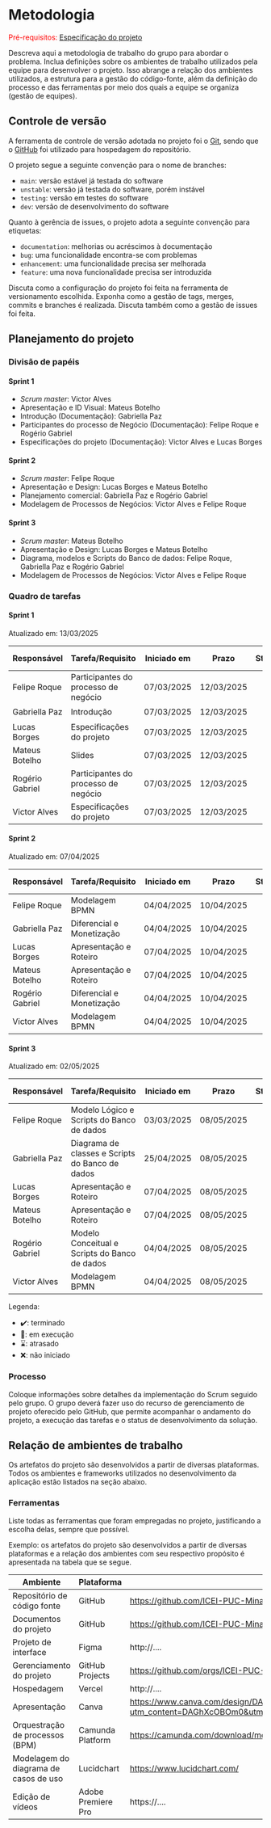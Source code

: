 
# Metodologia

<span style="color:red">Pré-requisitos: <a href="02-Especificacao.md"> Especificação do projeto</a></span>

Descreva aqui a metodologia de trabalho do grupo para abordar o problema. Inclua definições sobre os ambientes de trabalho utilizados pela equipe para desenvolver o projeto. Isso abrange a relação dos ambientes utilizados, a estrutura para a gestão do código-fonte, além da definição do processo e das ferramentas por meio dos quais a equipe se organiza (gestão de equipes).

## Controle de versão

A ferramenta de controle de versão adotada no projeto foi o [Git](https://git-scm.com/), sendo que o [GitHub](https://github.com) foi utilizado para hospedagem do repositório.

O projeto segue a seguinte convenção para o nome de branches:

- `main`: versão estável já testada do software
- `unstable`: versão já testada do software, porém instável
- `testing`: versão em testes do software
- `dev`: versão de desenvolvimento do software

Quanto à gerência de issues, o projeto adota a seguinte convenção para etiquetas:

- `documentation`: melhorias ou acréscimos à documentação
- `bug`: uma funcionalidade encontra-se com problemas
- `enhancement`: uma funcionalidade precisa ser melhorada
- `feature`: uma nova funcionalidade precisa ser introduzida

Discuta como a configuração do projeto foi feita na ferramenta de versionamento escolhida. Exponha como a gestão de tags, merges, commits e branches é realizada. Discuta também como a gestão de issues foi feita.

## Planejamento do projeto

###  Divisão de papéis

#### Sprint 1
- _Scrum master_: Victor Alves
- Apresentação e ID Visual: Mateus Botelho
- Introdução (Documentação): Gabriella Paz
- Participantes do processo de Negócio (Documentação): Felipe Roque e Rogério Gabriel
- Especificações do projeto (Documentação): Victor Alves e Lucas Borges

#### Sprint 2
- _Scrum master_: Felipe Roque
- Apresentação e Design: Lucas Borges e Mateus Botelho
- Planejamento comercial: Gabriella Paz e Rogério Gabriel
- Modelagem de Processos de Negócios: Victor Alves e Felipe Roque

#### Sprint 3
- _Scrum master_: Mateus Botelho 
- Apresentação e Design: Lucas Borges e Mateus Botelho
- Diagrama, modelos e Scripts do Banco de dados: Felipe Roque, Gabriella Paz e Rogério Gabriel 
- Modelagem de Processos de Negócios: Victor Alves e Felipe Roque

###  Quadro de tarefas

#### Sprint 1

Atualizado em: 13/03/2025

| Responsável   | Tarefa/Requisito | Iniciado em    | Prazo      | Status | Terminado em    |
| :----         |    :----         |      :----:    | :----:     | :----: | :----:          |
| Felipe Roque        | Participantes do processo de negócio | 07/03/2025     | 12/03/2025 | ✔️    |   09/03/2025    |
| Gabriella Paz        | Introdução    | 07/03/2025     | 12/03/2025 | ✔️   |   11/03/2025              |
| Lucas Borges        | Especificações do projeto | 07/03/2025     | 12/03/2025 | ✔️     |    12/03/2025             |
| Mateus Botelho        | Slides  |    07/03/2025        | 12/03/2025 | ✔️    |    12/03/2025   |  
| Rogério Gabriel     | Participantes do processo de negócio  |    07/03/2025        | 12/03/2025 | ✔️    |   09/03/2025    |
| Victor Alves       | Especificações do projeto  |    07/03/2025        | 12/03/2025 | ✔️    |   07/03/2025    |


#### Sprint 2

Atualizado em: 07/04/2025

| Responsável   | Tarefa/Requisito | Iniciado em    | Prazo      | Status | Terminado em    |
| :----         |    :----         |      :----:    | :----:     | :----: | :----:          |
| Felipe Roque      | Modelagem BPMN  | 04/04/2025     | 10/04/2025 | ✔️    | 10/04/2025      |
| Gabriella Paz     |  Diferencial e Monetização  | 04/04/2025     | 10/04/2025 | ✔️    |  10/04/2025              |
| Lucas Borges      | Apresentação e Roteiro  | 07/04/2025     | 10/04/2025 | ✔️     | 10/04/2025    |
| Mateus Botelho      | Apresentação e Roteiro  | 07/04/2025     | 10/04/2025 | ✔️     | 10/04/2025 |
| Rogério Gabriel     | Diferencial e Monetização  | 04/04/2025     | 10/04/2025 | ✔️    | 10/04/2025 |
| Victor Alves      | Modelagem BPMN  |  04/04/2025    | 10/04/2025 | ✔️   |  06/04/2025      |


#### Sprint 3

Atualizado em: 02/05/2025

| Responsável   | Tarefa/Requisito | Iniciado em    | Prazo      | Status | Terminado em    |
| :----         |    :----         |      :----:    | :----:     | :----: | :----:          |
| Felipe Roque      | Modelo Lógico e Scripts do Banco de dados | 03/03/2025     | 08/05/2025 | ✔️  | 04/05/2025      |
| Gabriella Paz     |  Diagrama de classes e Scripts do Banco de dados | 25/04/2025     | 08/05/2025 | ✔️    |  05/05/2025     |
| Lucas Borges      | Apresentação e Roteiro  | 07/04/2025     | 08/05/2025 | ✔️     | 08/05/2025    |
| Mateus Botelho    | Apresentação e Roteiro  | 07/04/2025     | 08/05/2025 | 📝     | 10/04/2025 |
| Rogério Gabriel   |Modelo Conceitual e Scripts do Banco de dados | 04/04/2025     | 08/05/2025 | 📝    | 10/04/2025 |
| Victor Alves      | Modelagem BPMN  |  04/04/2025    | 08/05/2025 | ✔️   |  08/05/2025      |


Legenda:
- ✔️: terminado
- 📝: em execução
- ⌛: atrasado
- ❌: não iniciado

### Processo

Coloque informações sobre detalhes da implementação do Scrum seguido pelo grupo. O grupo deverá fazer uso do recurso de gerenciamento de projeto oferecido pelo GitHub, que permite acompanhar o andamento do projeto, a execução das tarefas e o status de desenvolvimento da solução.
 
## Relação de ambientes de trabalho

Os artefatos do projeto são desenvolvidos a partir de diversas plataformas. Todos os ambientes e frameworks utilizados no desenvolvimento da aplicação estão listados na seção abaixo.

### Ferramentas

Liste todas as ferramentas que foram empregadas no projeto, justificando a escolha delas, sempre que possível.

Exemplo: os artefatos do projeto são desenvolvidos a partir de diversas plataformas e a relação dos ambientes com seu respectivo propósito é apresentada na tabela que se segue.

| Ambiente                            | Plataforma                         | Link de acesso                         |
|-------------------------------------|------------------------------------|----------------------------------------|
| Repositório de código fonte         | GitHub                             | <https://github.com/ICEI-PUC-Minas-PCO-SI/2025-1-p3-tiapn-si-grupo-1> |
| Documentos do projeto               | GitHub                             | <https://github.com/ICEI-PUC-Minas-PCO-SI/2025-1-p3-tiapn-si-grupo-1/edit/main/docs/> |
| Projeto de interface                | Figma                              | http://....                            |
| Gerenciamento do projeto            | GitHub Projects                    | <https://github.com/orgs/ICEI-PUC-Minas-PCO-SI/projects/124> |
| Hospedagem                          | Vercel                             | http://....                            |
| Apresentação                          | Canva                             | <https://www.canva.com/design/DAGhXcOBOm0/xqkdWNETaCVIJVsFPOb_RQ/view?utm_content=DAGhXcOBOm0&utm_campaign=designshare&utm_medium=link2&utm_source=uniquelinks&utlId=hfd7f4740ee> |
| Orquestração de processos (BPM)     | Camunda Platform                   | https://camunda.com/download/modeler/                       |
| Modelagem do diagrama de casos de uso     | Lucidchart                   | https://www.lucidchart.com/                       |
| Edição de vídeos     | Adobe Premiere Pro                   | https://....                       |
